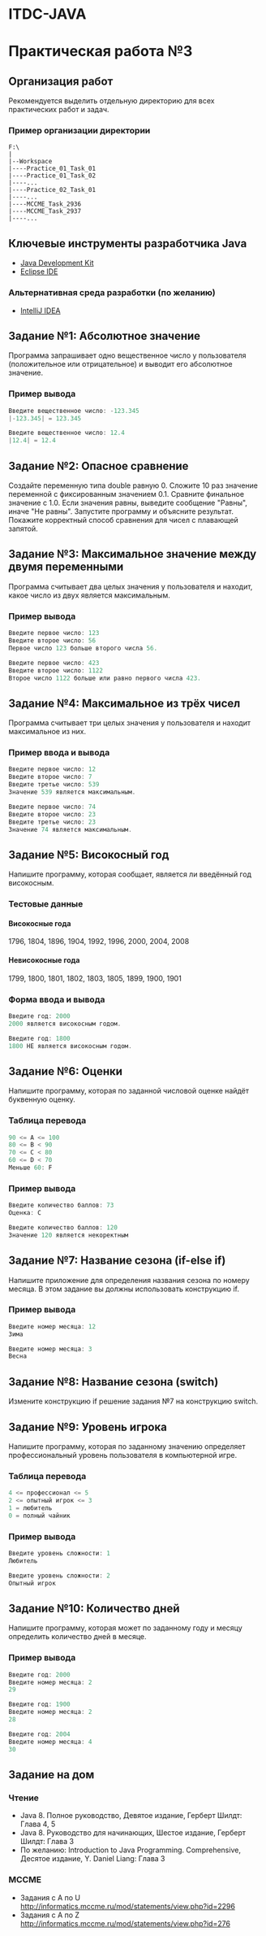# ITDC-JAVA
Практическая работа №3
======================

## Организация работ

Рекомендуется выделить отдельную директорию для всех практических работ и задач.

### Пример организации директории

```
F:\
|
|--Workspace
|----Practice_01_Task_01
|----Practice_01_Task_02
|----...
|----Practice_02_Task_01
|----...
|----MCCME_Task_2936
|----MCCME_Task_2937
|----...
```

## Ключевые инструменты разработчика Java

* [Java Development Kit](http://www.oracle.com/technetwork/java/javase/downloads/jdk8-downloads-2133151.html)
* [Eclipse IDE](https://eclipse.org/downloads/packages/eclipse-ide-java-developers/oxygenr)

### Альтернативная среда разработки (по желанию)

* [IntelliJ IDEA](https://www.jetbrains.com/idea)

## Задание №1: Абсолютное значение

Программа запрашивает одно вещественное число у пользователя (положительное или
отрицательное) и выводит его абсолютное значение.

### Пример вывода

```java
Введите вещественное число: -123.345
|-123.345| = 123.345
```

```java
Введите вещественное число: 12.4
|12.4| = 12.4
```

## Задание №2: Опасное сравнение

Создайте переменную типа double равную 0. Сложите 10 раз значение переменной с
фиксированным значением 0.1. Сравните финальное значение с 1.0. Если значения
равны, выведите сообщение "Равны", иначе "Не равны". Запустите программу и
объясните результат. Покажите корректный способ сравнения для чисел с плавающей
запятой.

## Задание №3: Максимальное значение между двумя переменными

Программа считывает два целых значения у пользователя и находит, какое число из
двух является максимальным.

### Пример вывода

```java
Введите первое число: 123
Введите второе число: 56
Первое число 123 больше второго числа 56.
```

```java
Введите первое число: 423
Введите второе число: 1122
Второе число 1122 больше или равно первого числа 423.
```

## Задание №4: Максимальное из трёх чисел

Программа считывает три целых значения у пользователя и находит максимальное из
них.

### Пример ввода и вывода

```java
Введите первое число: 12
Введите второе число: 7
Введите третье число: 539
Значение 539 является максимальным.
```

```java
Введите первое число: 74
Введите второе число: 23
Введите третье число: 23
Значение 74 является максимальным.
```

## Задание №5: Високосный год

Напишите программу, которая сообщает, является ли введённый год високосным.

### Тестовые данные

#### Високосные года

1796, 1804, 1896, 1904, 1992, 1996, 2000, 2004, 2008

#### Невисокосные года

1799, 1800, 1801, 1802, 1803, 1805, 1899, 1900, 1901

### Форма ввода и вывода

```java
Введите год: 2000
2000 является високосным годом.
```

```java
Введите год: 1800
1800 НЕ является високосным годом.
```

## Задание №6: Оценки

Напишите программу, которая по заданной числовой оценке найдёт буквенную оценку.

### Таблица перевода

```java
90 <= A <= 100
80 <= B < 90
70 <= C < 80
60 <= D < 70
Меньше 60: F
```

### Пример вывода

```java
Введите количество баллов: 73
Оценка: C
```

```java
Введите количество баллов: 120
Значение 120 является некоректным
```

## Задание №7: Название сезона (if-else if)

Напишите приложение для определения названия сезона по номеру месяца. В этом
задание вы должны использовать конструкцию if.

### Пример вывода

```java
Введите номер месяца: 12
Зима
```

```java
Введите номер месяца: 3
Весна
```

## Задание №8: Название сезона (switch)

Измените конструкцию if решение задания №7 на конструкцию switch.

## Задание №9: Уровень игрока

Напишите программу, которая по заданному значению определяет профессиональный
уровень пользователя в компьютерной игре.

### Таблица перевода

```java
4 <= профессионал <= 5
2 <= опытный игрок <= 3
1 = любитель
0 = полный чайник
```

### Пример вывода

```java
Введите уровень сложности: 1
Любитель
```

```java
Введите уровень сложности: 2
Опытный игрок
```

## Задание №10: Количество дней

Напишите программу, которая может по заданному году и месяцу определить
количество дней в месяце.

### Пример вывода

```java
Введите год: 2000
Введите номер месяца: 2
29
```

```java
Введите год: 1900
Введите номер месяца: 2
28
```

```java
Введите год: 2004
Введите номер месяца: 4
30
```

## Задание на дом

### Чтение

* Java 8. Полное руководство, Девятое издание, Герберт Шилдт: Глава 4, 5
* Java 8. Руководство для начинающих, Шестое издание, Герберт Шилдт: Глава 3
* По желанию: Introduction to Java Programming. Comprehensive, Десятое издание, Y. Daniel Liang: Глава 3

### MCCME

* Задания с A по U http://informatics.mccme.ru/mod/statements/view.php?id=2296
* Задания с A по Z http://informatics.mccme.ru/mod/statements/view.php?id=276

